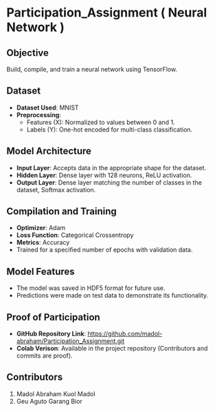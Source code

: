 # Participation_Assignment ( Neural Network )

## Objective
Build, compile, and train a neural network using TensorFlow.

## Dataset
- **Dataset Used**: MNIST
- **Preprocessing**:
  - Features (X): Normalized to values between 0 and 1.
  - Labels (Y): One-hot encoded for multi-class classification.

## Model Architecture
- **Input Layer**: Accepts data in the appropriate shape for the dataset.
- **Hidden Layer**: Dense layer with 128 neurons, ReLU activation.
- **Output Layer**: Dense layer matching the number of classes in the dataset, Softmax activation.

## Compilation and Training
- **Optimizer**: Adam
- **Loss Function**: Categorical Crossentropy
- **Metrics**: Accuracy
- Trained for a specified number of epochs with validation data.

## Model Features
- The model was saved in HDF5 format for future use.
- Predictions were made on test data to demonstrate its functionality.

## Proof of Participation
- **GitHub Repository Link**: https://github.com/madol-abraham/Participation_Assignment.git
- **Colab Verison**: Available in the project repository (Contributors and commits are proof).

## Contributors
1. Madol Abraham Kuol Madol
2. Geu Aguto Garang Bior
